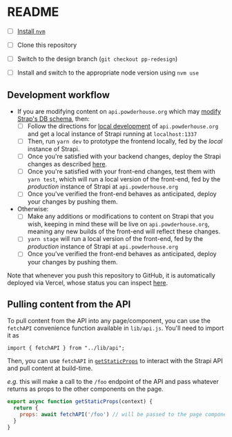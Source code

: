 # README

- [ ] [Install `nvm`](https://github.com/nvm-sh/nvm#installing-and-updating)
- [ ] Clone this repository
- [ ] Switch to the design branch (`git checkout pp-redesign`)
- [ ] Install and switch to the appropriate node version using `nvm use`


## Development workflow

- If you are modifying content on `api.powderhouse.org` which may [modify Strap's DB schema](https://github.com/powderhouse/api.powderhouse.org#modifying-the-db-schema), then:
  - [ ] Follow the directions for [local development](https://github.com/powderhouse/api.powderhouse.org#local-development) of `api.powderhouse.org` and get a local instance of Strapi running at `localhost:1337`
  - [ ] Then, run `yarn dev` to prototype the frontend locally, fed by the _local_ instance of Strapi.
  - [ ] Once you're satisfied with your backend changes, deploy the Strapi changes as described [here](https://github.com/powderhouse/api.powderhouse.org#production-deployment).
  - [ ] Once you're satisfied with your front-end changes, test them with `yarn test`, which will run a local version of the front-end, fed by the _production_ instance of Strapi at `api.powderhouse.org`
  - [ ] Once you've verified the front-end behaves as anticipated, deploy your changes by pushing them.
- Otherwise:
  - [ ] Make any additions or modifications to content on Strapi that you wish, keeping in mind these will be live on `api.powderhouse.org`, meaning any new builds of the front-end will reflect these changes.
  - [ ] `yarn stage` will run a local version of the front-end, fed by the _production_ instance of Strapi at `api.powderhouse.org`
  - [ ] Once you've verified the front-end behaves as anticipated, deploy your changes by pushing them.

Note that whenever you push this repository to GitHub, it is automatically deployed via Vercel, whose status you can inspect [here](https://vercel.com/powderhouse/powderhouseorg).


## Pulling content from the API

To pull content from the API into any page/component, you can use the `fetchAPI` convenience function available in `lib/api.js`.  You'll need to import it as

	import { fetchAPI } from "../lib/api";

Then, you can use `fetchAPI` in [`getStaticProps`](https://nextjs.org/docs/basic-features/data-fetching#getstaticprops-static-generation) to interact with the Strapi API and pull content at build-time.

_e.g._ this will make a call to the `/foo` endpoint of the API and pass whatever returns as props to the other components on the page.

```javascript
export async function getStaticProps(context) {
  return {
    props: await fetchAPI('/foo') // will be passed to the page component as props
  }
}
```